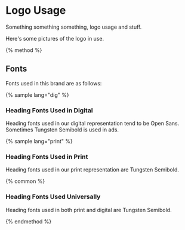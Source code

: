 # Logo Usage

Something something something, logo usage and stuff.

Here's some pictures of the logo in use.

{% method %}

## Fonts

Fonts used in this brand are as follows:

{% sample lang="dig" %}

### Heading Fonts Used in Digital

Heading fonts used in our digital representation tend to be Open Sans. Sometimes Tungsten Semibold is used in ads.

{% sample lang="print" %}

### Heading Fonts Used in Print

Heading fonts used in our print representation are Tungsten Semibold.

{% common %}

### Heading Fonts Used Universally

Heading fonts used in both print and digital are Tungsten Semibold.

{% endmethod %}









